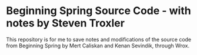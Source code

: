 # Beginning Spring Source Code - with notes by Steven Troxler

This repository is for me to save notes and modifications of
the source code from Beginning Spring by Mert Caliskan and
Kenan Sevindik, through Wrox.
